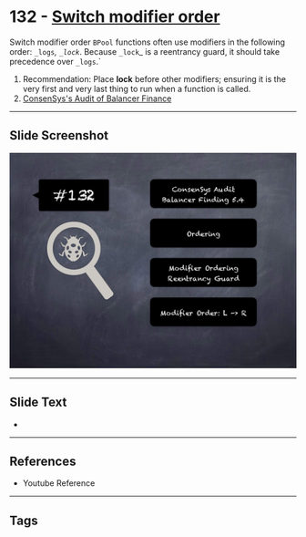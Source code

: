 
# 132 - [Switch modifier order](./Switch%20modifier%20order.md)

Switch modifier order `BPool` functions often use modifiers in the following order: `_logs`_, `_lock`_. Because `_lock`_ is a reentrancy guard, it should take precedence over `_logs`.`


1. Recommendation: Place __lock__ before other modifiers; ensuring it is the very first and very last thing to run when a function is called.
2. [ConsenSys's Audit of Balancer Finance](https://consensys.net/diligence/audits/2020/05/balancer-finance/#switch-modifier-order-in-bpool)


___
## Slide Screenshot
![132.png](../../images/8.%20Audit%20Findings%20201/132.png)
___
## Slide Text
- 
___
## References
- Youtube Reference
___
## Tags
